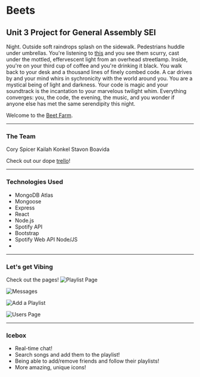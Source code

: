 # Beets
## Unit 3 Project for General Assembly SEI

Night. Outside soft raindrops splash on the sidewalk. Pedestrians huddle under umbrellas. You're listening to [this](https://open.spotify.com/track/0qI1W6chJgvrSAzAkX9JBa?si=5DRUP_giQDKIfThUYJSRxw) and you see them scurry, cast under the mottled, effervescent light from an overhead streetlamp. Inside, you're on your third cup of coffee and you're drinking it black. You walk back to your desk and a thousand lines of finely combed code. A car drives by and your mind whirs in sychronicity with the world around you. You are a mystical being of light and darkness. Your code is magic and your soundtrack is the incantation to your marvelous twilight whim. Everything converges: you, the code, the evening, the music, and you wonder if anyone else has met the same serendipity this night.

Welcome to the [Beet Farm](https://beets-base.herokuapp.com).

---
### The Team
Cory Spicer
Kailah Konkel
Stavon Boavida

Check out our dope [trello](https://trello.com/b/OmWdemGM/beets)!

---
### Technologies Used
- MongoDB Atlas
- Mongoose
- Express
- React
- Node.js
- Spotify API
- Bootstrap
- Spotify Web API Node/JS
- 

---
### Let's get Vibing

Check out the pages!
![Playlist Page](https://i.imgur.com/SkNt9h7.png)

![Messages](https://i.imgur.com/82aOJqj.png)

![Add a Playlist](https://i.imgur.com/Hp7jW1d.png)

![Users Page](https://i.imgur.com/AH9D1SX.png)

---
### Icebox
- Real-time chat!
- Search songs and add them to the playlist! 
- Being able to add/remove friends and follow their playlists!
- More amazing, unique icons!